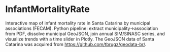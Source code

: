 # InfantMortalityRate
Interactive map of infant mortality rate in Santa Catarina by municipal associations (FECAM). Python pipeline: extract municipality→association from PDF, dissolve municipal GeoJSON, join annual SIM/SINASC series, and visualize trends with a time slider in Plotly.
The GeoJSON data of Santa Catarina was acquired from https://github.com/tbrugz/geodata-br/. 
